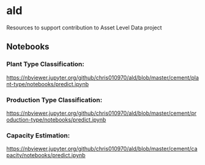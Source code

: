 # ald
Resources to support contribution to Asset Level Data project

## Notebooks

### Plant Type Classification:
https://nbviewer.jupyter.org/github/chris010970/ald/blob/master/cement/plant-type/notebooks/predict.ipynb

### Production Type Classification:
https://nbviewer.jupyter.org/github/chris010970/ald/blob/master/cement/production-type/notebooks/predict.ipynb

### Capacity Estimation:
https://nbviewer.jupyter.org/github/chris010970/ald/blob/master/cement/capacity/notebooks/predict.ipynb
